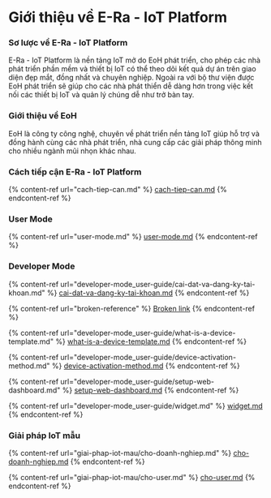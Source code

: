 # Giới thiệu về E-Ra - IoT Platform

### Sơ lược về E-Ra - IoT Platform

E-Ra - IoT Platform là nền tảng IoT mở do EoH phát triển, cho phép các nhà phát triển phần mềm và thiết bị IoT có thể theo dõi kết quả dự án trên giao diện đẹp mắt, đồng nhất và chuyên nghiệp. Ngoài ra với bộ thư viện được EoH phát triển sẽ giúp cho các nhà phát thiển dễ dàng hơn trong việc kết nối các thiết bị IoT và quản lý chúng dễ như trở bàn tay.

### Giới thiệu về EoH

EoH là công ty công nghệ, chuyên về phát triển nền tảng IoT giúp hỗ trợ và đồng hành cùng các nhà phát triển, nhà cung cấp các giải pháp thông minh cho nhiều ngành mũi nhọn khác nhau.

### Cách tiếp cận E-Ra - IoT Platform

{% content-ref url="cach-tiep-can.md" %}
[cach-tiep-can.md](cach-tiep-can.md)
{% endcontent-ref %}

### User Mode

{% content-ref url="user-mode.md" %}
[user-mode.md](user-mode.md)
{% endcontent-ref %}

### Developer Mode

{% content-ref url="developer-mode_user-guide/cai-dat-va-dang-ky-tai-khoan.md" %}
[cai-dat-va-dang-ky-tai-khoan.md](developer-mode\_user-guide/cai-dat-va-dang-ky-tai-khoan.md)
{% endcontent-ref %}

{% content-ref url="broken-reference" %}
[Broken link](broken-reference)
{% endcontent-ref %}

{% content-ref url="developer-mode_user-guide/what-is-a-device-template.md" %}
[what-is-a-device-template.md](developer-mode\_user-guide/what-is-a-device-template.md)
{% endcontent-ref %}

{% content-ref url="developer-mode_user-guide/device-activation-method.md" %}
[device-activation-method.md](developer-mode\_user-guide/device-activation-method.md)
{% endcontent-ref %}

{% content-ref url="developer-mode_user-guide/setup-web-dashboard.md" %}
[setup-web-dashboard.md](developer-mode\_user-guide/setup-web-dashboard.md)
{% endcontent-ref %}

{% content-ref url="developer-mode_user-guide/widget.md" %}
[widget.md](developer-mode\_user-guide/widget.md)
{% endcontent-ref %}

### Giải pháp IoT mẫu

{% content-ref url="giai-phap-iot-mau/cho-doanh-nghiep.md" %}
[cho-doanh-nghiep.md](giai-phap-iot-mau/cho-doanh-nghiep.md)
{% endcontent-ref %}

{% content-ref url="giai-phap-iot-mau/cho-user.md" %}
[cho-user.md](giai-phap-iot-mau/cho-user.md)
{% endcontent-ref %}

